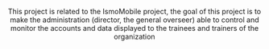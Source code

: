 <p align="center">This project is related to the IsmoMobile project, the goal of this project is to make the administration (director, the general overseer) able to control and monitor the accounts and data displayed to the trainees and trainers of the organization </p>

